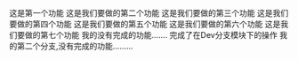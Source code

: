 这是第一个功能
这是我们要做的第二个功能
这是我们要做的第三个功能
这是我们要做的第四个功能
这是我们要做的第五个功能
这是我们要做的第六个功能
这是我们要做的第七个功能
我的没有完成的功能....... 完成了在Dev分支模块下的操作
我的第二个分支,没有完成的功能.........